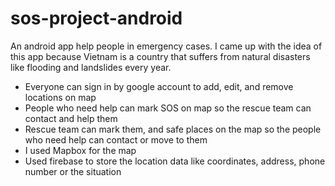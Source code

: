 # sos-project-android
An android app help people in emergency cases. I came up with the idea of this app because Vietnam is a country that suffers from natural disasters like flooding and landslides every year.
- Everyone can sign in by google account to add, edit, and remove locations on map
- People who need help can mark SOS on map so the rescue team can contact and help them
- Rescue team can mark them, and safe places on the map so the people who need help can contact or move to them
- I used Mapbox for the map
- Used firebase to store the location data like coordinates, address, phone number or the situation

